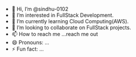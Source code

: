 - 👋 Hi, I’m @sindhu-0102
- 👀 I’m interested in FullStack Development.
- 🌱 I’m currently learning Cloud Computing(AWS).
- 💞️ I’m looking to collaborate on FullStack projects.
- 📫 How to reach me ...reach me out
- 😄 Pronouns: ...
- ⚡ Fun fact: ...

<!---
sindhu-0102/sindhu-0102 is a ✨ special ✨ repository because its `README.md` (this file) appears on your GitHub profile.
You can click the Preview link to take a look at your changes.
--->
